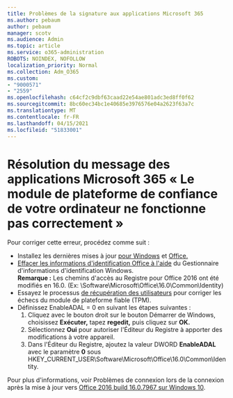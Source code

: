 ```yaml
---
title: Problèmes de la signature aux applications Microsoft 365
ms.author: pebaum
author: pebaum
manager: scotv
ms.audience: Admin
ms.topic: article
ms.service: o365-administration
ROBOTS: NOINDEX, NOFOLLOW
localization_priority: Normal
ms.collection: Adm_O365
ms.custom:
- "9000571"
- "2559"
ms.openlocfilehash: c64cf2c9dbf63caad22e54ae801adc3ed8ff0f62
ms.sourcegitcommit: 8bc60ec34bc1e40685e3976576e04a2623f63a7c
ms.translationtype: MT
ms.contentlocale: fr-FR
ms.lasthandoff: 04/15/2021
ms.locfileid: "51833001"
---
```

# <a name="fixing-the-microsoft-365-apps-your-computers-trusted-platform-module-is-not-functioning-properly-message"></a>Résolution du message des applications Microsoft 365 « Le module de plateforme de confiance de votre ordinateur ne fonctionne pas correctement »

Pour corriger cette erreur, procédez comme suit :

- Installez les dernières mises à jour [pour Windows](https://support.microsoft.com/help/4027667/windows-10-update) et [Office.](https://support.office.com/article/update-office-and-your-computer-with-microsoft-update-2ab296f3-7f03-43a2-8e50-46de917611c5)
- [Effacer les informations d'identification Office à l'aide](https://docs.microsoft.com/office/troubleshoot/office-suite-issues/another-account-already-signed-in#step-4-clear-cached-credentials-on-the-computer) du Gestionnaire d'informations d'identification Windows.<br/>
    **Remarque :** Les chemins d'accès au Registre pour Office 2016 ont été modifiés en 16.0. (Ex: \Software\Microsoft\Office\16.0\Common\Identity\)
- Essayez le processus [de récupération des utilisateurs](https://docs.microsoft.com/office365/troubleshoot/administration/connection-issue-when-sign-in-office-2016#symptom-2) pour corriger les échecs du module de plateforme fiable (TPM).
- Définissez EnableADAL = 0 en suivant les étapes suivantes :  
    1. Cliquez avec le bouton droit sur le bouton Démarrer de Windows, choisissez **Exécuter,** tapez **regedit,** puis cliquez sur **OK.**
    2. Sélectionnez **Oui** pour autoriser l'Éditeur du Registre à apporter des modifications à votre appareil.
    3. Dans l'Éditeur du Registre, ajoutez la valeur DWORD **EnableADAL** avec le paramètre **0** sous HKEY_CURRENT_USER\Software\Microsoft\Office\16.0\Common\Identity.

Pour plus d'informations, voir Problèmes de connexion lors de la connexion après la mise à jour vers [Office 2016 build 16.0.7967 sur Windows 10](https://docs.microsoft.com/office365/troubleshoot/administration/connection-issue-when-sign-in-office-2016).